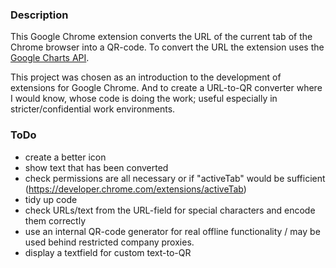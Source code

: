 ### Description
This Google Chrome extension converts the URL of the current tab of the Chrome browser into a QR-code. To convert the URL the extension uses the [Google Charts API](https://developers.google.com/chart/interactive/docs/reference).

This project was chosen as an introduction to the development of extensions for Google Chrome. And to create a URL-to-QR converter where I would know, whose code is doing the work; useful especially in stricter/confidential work environments.

### ToDo
- create a better icon
- show text that has been converted
- check permissions are all necessary or if "activeTab" would be sufficient (https://developer.chrome.com/extensions/activeTab)
- tidy up code
- check URLs/text from the URL-field for special characters and encode them correctly
- use an internal QR-code generator for real offline functionality / may be used behind restricted company proxies.
- display a textfield for custom text-to-QR
